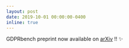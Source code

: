 ```yaml
---
layout: post
date: 2019-10-01 00:00:00-0400
inline: true
---
```

GDPRbench preprint now available on [arXiv](https://arxiv.org/abs/1910.00728) !! :sparkles: 
